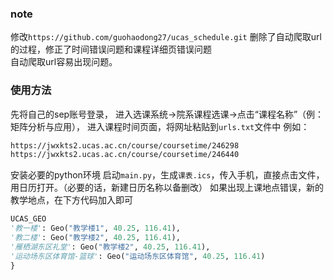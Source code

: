 ### note

修改`https://github.com/guohaodong27/ucas_schedule.git`
删除了自动爬取url的过程，修正了时间错误问题和课程详细页错误问题  
自动爬取url容易出现问题。

### 使用方法

先将自己的sep账号登录，
进入选课系统->院系课程选课->点击“课程名称”（例：矩阵分析与应用），
进入课程时间页面，将网址粘贴到`urls.txt`文件中
例如：  

```txt
https://jwxkts2.ucas.ac.cn/course/coursetime/246298
https://jwxkts2.ucas.ac.cn/course/coursetime/246440
```

安装必要的python环境
启动`main.py`，生成`课表.ics`，传入手机，直接点击文件，用日历打开。（必要的话，新建日历名称以备删改）
如果出现上课地点错误，新的教学地点，在下方代码加入即可  

```python
UCAS_GEO
'教一楼': Geo("教学楼1", 40.25, 116.41),
'教二楼': Geo("教学楼2", 40.25, 116.41),
'雁栖湖东区礼堂': Geo("教学楼2", 40.25, 116.41),
'运动场东区体育馆-篮球': Geo("运动场东区体育馆", 40.25, 116.41)
}
```

